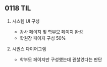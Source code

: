 ## 0118 TIL
1. 시스템 UI 구성
    - 강사 페이지 및 학부모 페이지 완성
    - 학원장 페이지 구성 50%
    
2. 시퀀스 다이어그램
    - 학부모 페이지만 구성했는데 괜찮았다는 판단
